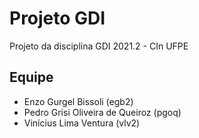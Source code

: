 # Projeto GDI
Projeto da disciplina GDI 2021.2 - CIn UFPE

## Equipe
* Enzo Gurgel Bissoli (egb2)
* Pedro Grisi Oliveira de Queiroz (pgoq)
* Vinícius Lima Ventura (vlv2)